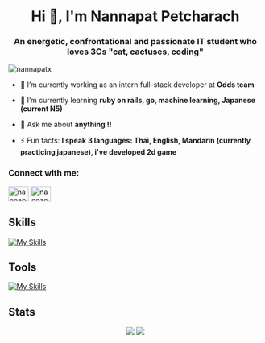 <h1 align="center">Hi 👋, I'm Nannapat Petcharach</h1>
<h3 align="center">An energetic, confrontational and passionate IT student who loves 3Cs "cat, cactuses, coding"</h3>

<p align="left"> <img src="https://komarev.com/ghpvc/?username=nannapatx&label=Profile%20views&color=0e75b6&style=flat" alt="nannapatx" /> </p>

- 🔭 I’m currently working as an intern full-stack developer at **Odds team**

- 🌱 I’m currently learning **ruby on rails, go, machine learning, Japanese (current N5)**

- 💬 Ask me about **anything !!**

- ⚡ Fun facts: **I speak 3 languages: Thai, English, Mandarin (currently practicing japanese), i've developed 2d game**

<h3 align="left">Connect with me:</h3>
<p align="left">
<a href="https://fb.com/nannapat petcharach" target="blank"><img align="center" src="https://raw.githubusercontent.com/rahuldkjain/github-profile-readme-generator/master/src/images/icons/Social/facebook.svg" alt="nannapat petcharach" height="30" width="40" /></a>
<a href="https://instagram.com/nannapatx" target="blank"><img align="center" src="https://raw.githubusercontent.com/rahuldkjain/github-profile-readme-generator/master/src/images/icons/Social/instagram.svg" alt="nannapatx" height="30" width="40" /></a>
</p>



## Skills
[![My Skills](https://skillicons.dev/icons?i=javascript,java,html,css,cpp,react,vue,typescript,python,kotlin,nextjs,spring,tailwind,docker,styledcomponents,mongodb,sass,ruby,fastify&perline=20)](https://skillicons.dev)
## Tools
[![My Skills](https://skillicons.dev/icons?i=github,gitlab,vscode,maven,mysql,figma,git,gradle,npm,pinia,postman,yarn,rails&perline=20)](https://skillicons.dev)
## Stats
<div align="center">
<img src="https://github-readme-stats.vercel.app/api?username=Nannapatx&show_icons=true&theme=radical">
<img src="https://github-readme-stats.vercel.app/api/top-langs/?username=Nannapatx&layout=compact&theme=radical">
</div>
